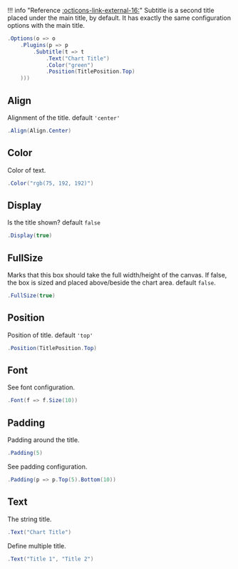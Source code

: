 !!! info "Reference [:octicons-link-external-16:](https://www.chartjs.org/docs/latest/configuration/subtitle.html)"
	Subtitle is a second title placed under the main title, by default. It has exactly the same configuration options with the main title.

```csharp hl_lines="3"
.Options(o => o
    .Plugins(p => p
        .Subtitle(t => t
            .Text("Chart Title")
            .Color("green")
            .Position(TitlePosition.Top)
    )))
```

## Align
Alignment of the title. default ```'center'```
```csharp
.Align(Align.Center)
```

## Color
Color of text.
```csharp
.Color("rgb(75, 192, 192)")
```

## Display
Is the title shown? default ```false```
```csharp
.Display(true)
```

## FullSize
Marks that this box should take the full width/height of the canvas. 
If false, the box is sized and placed above/beside the chart area. default ```false```.
```csharp
.FullSize(true)
```

## Position
Position of title. default ```'top'```
```csharp
.Position(TitlePosition.Top)
```

## Font
See font configuration. 
```csharp
.Font(f => f.Size(10))
```

## Padding
Padding around the title.
```csharp
.Padding(5)
```
See padding configuration.
```csharp
.Padding(p => p.Top(5).Bottom(10))
```

## Text
The string title.
```csharp
.Text("Chart Title")
```
Define multiple title.
```csharp
.Text("Title 1", "Title 2")
```

